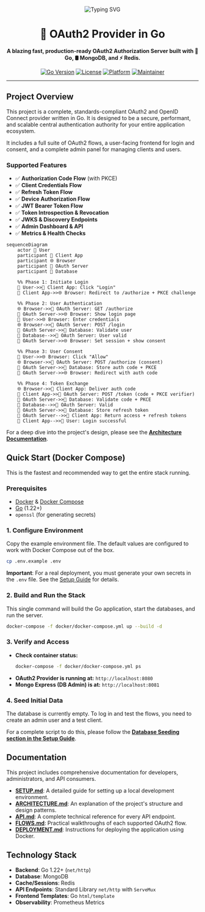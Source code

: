 <p align="center">
  <img src="https://readme-typing-svg.herokuapp.com?font=Fira+Code&size=22&pause=1000&color=00F7FF&center=true&vCenter=true&width=500&lines=Hi%2C+I'm+Shahid+Amin+👋;OAuth2+Provider+in+Go+🚀;Secure.+Scalable.+Production+Ready." alt="Typing SVG" />
</p>



<h1 align="center">🔐 OAuth2 Provider in Go</h1>

<p align="center">
  <b>A blazing fast, production-ready OAuth2 Authorization Server built with 💙 Go, 🛢 MongoDB, and ⚡ Redis.</b>
</p>

<p align="center">
  <a href="https://golang.org/"><img alt="Go Version" src="https://img.shields.io/badge/Go-1.22+-00ADD8?style=flat-square&logo=go&logoColor=white"></a>
  <a href="#"><img alt="License" src="https://img.shields.io/badge/License-MIT-yellow.svg?style=flat-square"></a>
  <a href="#"><img alt="Platform" src="https://img.shields.io/badge/Platform-Linux%20%7C%20Windows-blue?style=flat-square"></a>
  <a href="#"><img alt="Maintainer" src="https://img.shields.io/badge/Maintained%20by-Shahid%20Amin-blueviolet?style=flat-square"></a>
</p>

---
## Project Overview

This project is a complete, standards-compliant OAuth2 and OpenID Connect provider written in Go. It is designed to be a secure, performant, and scalable central authentication authority for your entire application ecosystem.

It includes a full suite of OAuth2 flows, a user-facing frontend for login and consent, and a complete admin panel for managing clients and users.

### Supported Features

-   ✅ **Authorization Code Flow** (with PKCE)
-   ✅ **Client Credentials Flow**
-   ✅ **Refresh Token Flow**
-   ✅ **Device Authorization Flow**
-   ✅ **JWT Bearer Token Flow**
-   ✅ **Token Introspection & Revocation**
-   ✅ **JWKS & Discovery Endpoints**
-   ✅ **Admin Dashboard & API**
-   ✅ **Metrics & Health Checks**

```mermaid
sequenceDiagram
    actor 👤 User
    participant 📱 Client App
    participant 🌐 Browser
    participant 🔐 OAuth Server
    participant 💾 Database

    %% Phase 1: Initiate Login
    👤 User->>📱 Client App: Click "Login"
    📱 Client App->>🌐 Browser: Redirect to /authorize + PKCE challenge
    
    %% Phase 2: User Authentication
    🌐 Browser->>🔐 OAuth Server: GET /authorize
    🔐 OAuth Server->>🌐 Browser: Show login page
    👤 User->>🌐 Browser: Enter credentials
    🌐 Browser->>🔐 OAuth Server: POST /login
    🔐 OAuth Server->>💾 Database: Validate user
    💾 Database-->>🔐 OAuth Server: User valid
    🔐 OAuth Server->>🌐 Browser: Set session + show consent
    
    %% Phase 3: User Consent
    👤 User->>🌐 Browser: Click "Allow"
    🌐 Browser->>🔐 OAuth Server: POST /authorize (consent)
    🔐 OAuth Server->>💾 Database: Store auth code + PKCE
    🔐 OAuth Server->>🌐 Browser: Redirect with auth code
    
    %% Phase 4: Token Exchange
    🌐 Browser->>📱 Client App: Deliver auth code
    📱 Client App->>🔐 OAuth Server: POST /token (code + PKCE verifier)
    🔐 OAuth Server->>💾 Database: Validate code + PKCE
    💾 Database-->>🔐 OAuth Server: Valid
    🔐 OAuth Server->>💾 Database: Store refresh token
    🔐 OAuth Server-->>📱 Client App: Return access + refresh tokens
    📱 Client App-->>👤 User: Login successful
```
For a deep dive into the project's design, please see the **[Architecture Documentation](./docs/ARCHITECTURE.md)**.

## Quick Start (Docker Compose)

This is the fastest and recommended way to get the entire stack running.

### Prerequisites

-   [Docker](https://www.docker.com/get-started) & [Docker Compose](https://docs.docker.com/compose/install/)
-   [Go](https://go.dev/doc/install) (1.22+)
-   `openssl` (for generating secrets)

### 1. Configure Environment

Copy the example environment file. The default values are configured to work with Docker Compose out of the box.
```bash
cp .env.example .env
```
**Important**: For a real deployment, you must generate your own secrets in the `.env` file. See the [Setup Guide](./docs/SETUP.md) for details.

### 2. Build and Run the Stack

This single command will build the Go application, start the databases, and run the server.
```bash
docker-compose -f docker/docker-compose.yml up --build -d
```

### 3. Verify and Access

-   **Check container status:**
    ```bash
    docker-compose -f docker/docker-compose.yml ps
    ```
-   **OAuth2 Provider is running at:** `http://localhost:8080`
-   **Mongo Express (DB Admin) is at:** `http://localhost:8081`

### 4. Seed Initial Data

The database is currently empty. To log in and test the flows, you need to create an admin user and a test client.

For a complete script to do this, please follow the **[Database Seeding section in the Setup Guide](./docs/SETUP.md#5-database-seeding)**.

## Documentation

This project includes comprehensive documentation for developers, administrators, and API consumers.

-   **[SETUP.md](./docs/SETUP.md)**: A detailed guide for setting up a local development environment.
-   **[ARCHITECTURE.md](./docs/ARCHITECTURE.md)**: An explanation of the project's structure and design patterns.
-   **[API.md](./docs/API.md)**: A complete technical reference for every API endpoint.
-   **[FLOWS.md](./docs/FLOWS.md)**: Practical walkthroughs of each supported OAuth2 flow.
-   **[DEPLOYMENT.md](./docs/DEPLOYMENT.md)**: Instructions for deploying the application using Docker.

## Technology Stack

-   **Backend**: Go 1.22+ (`net/http`)
-   **Database**: MongoDB
-   **Cache/Sessions**: Redis
-   **API Endpoints**: Standard Library `net/http` with `ServeMux`
-   **Frontend Templates**: Go `html/template`
-   **Observability**: Prometheus Metrics
